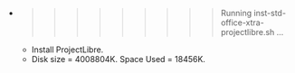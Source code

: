* >>>>>>>>> Running inst-std-office-xtra-projectlibre.sh ...
  * Install ProjectLibre.
  * Disk size = 4008804K. Space Used = 18456K.
